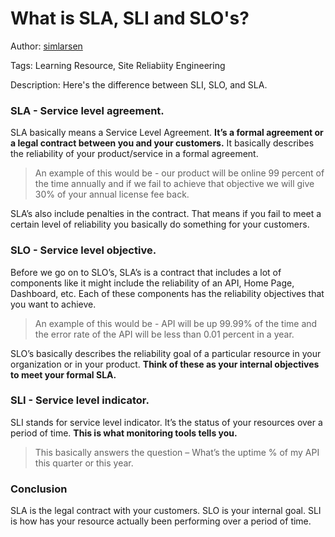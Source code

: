 # What is SLA, SLI and SLO's?

Author: [simlarsen](https://www.github.com/simlarsen)

Tags: Learning Resource, Site Reliabiity Engineering

Description: Here's the difference between SLI, SLO, and SLA. 

### SLA - Service level agreement.

SLA basically means a Service Level Agreement. **It’s a formal agreement or a legal contract between you and your customers.** It basically describes the reliability of your product/service in a formal agreement.

> An example of this would be - our product will be online 99 percent of the time annually and if we fail to achieve that objective we will give 30% of your annual license fee back.

SLA’s also include penalties in the contract. That means if you fail to meet a certain level of reliability you basically do something for your customers.

### SLO - Service level objective.
Before we go on to SLO’s, SLA’s is a contract that includes a lot of components like it might include the reliability of an API, Home Page, Dashboard, etc. Each of these components has the reliability objectives that you want to achieve.

> An example of this would be - API will be up 99.99% of the time and the error rate of the API will be less than 0.01 percent in a year.

SLO’s basically describes the reliability goal of a particular resource in your organization or in your product. **Think of these as your internal objectives to meet your formal SLA.**

### SLI - Service level indicator.
SLI stands for service level indicator. It’s the status of your resources over a period of time. **This is what monitoring tools tells you.**

> This basically answers the question – What’s the uptime % of my API this quarter or this year.

### Conclusion

SLA is the legal contract with your customers. SLO is your internal goal. SLI is how has your resource actually been performing over a period of time.
